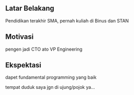 [//]: # (Ceritakan sedikit tentang latar belakangmu seperti pendidikan terakhir atau pekerjaan sebelumnya)
## Latar Belakang
Pendidikan terakhir SMA, pernah kuliah di Binus dan STAN

[//]: # (Motivasi apa yang mendorongmu untuk ikut program coding bootcamp di Hacktiv8?)
## Motivasi
pengen jadi CTO ato VP Engineering

[//]: # (Beri tahu kami, apa yang ingin kamu dapatkan di Hacktiv8 dan apa yang ingin kamu capai setelah lulus dari sini?)
## Ekspektasi
dapet fundamental programming yang baik

[//]: # (Apakah ada hal lain yang ingin disampaikan? Bila ada, kamu bebas untuk menuliskannya)
tempat duduk saya jgn di ujung/pojok ya...
